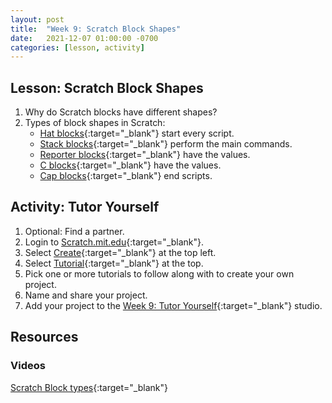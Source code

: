 ```yaml
---
layout: post
title:  "Week 9: Scratch Block Shapes"
date:   2021-12-07 01:00:00 -0700
categories: [lesson, activity]
---
```


## Lesson: Scratch Block Shapes

1. Why do Scratch blocks have different shapes?
2. Types of block shapes in Scratch:
    * [Hat blocks](https://en.scratch-wiki.info/wiki/Hat_Block){:target="_blank"} start every script.
    * [Stack blocks](https://en.scratch-wiki.info/wiki/Stack_Block){:target="_blank"} perform the main commands.
    * [Reporter blocks](https://en.scratch-wiki.info/wiki/Reporter_Block){:target="_blank"} have the values.
    * [C blocks](https://en.scratch-wiki.info/wiki/C_Block){:target="_blank"} have the values.
    * [Cap blocks](https://en.scratch-wiki.info/wiki/Cap_Block){:target="_blank"} end scripts.

## Activity: Tutor Yourself

1. Optional: Find a partner.
2. Login to [Scratch.mit.edu](https://scratch.mit.edu){:target="_blank"}.
3. Select [Create](https://scratch.mit.edu/projects/editor){:target="_blank"} at the top left.
4. Select [Tutorial](https://scratch.mit.edu/projects/editor/?tutorial=all){:target="_blank"} at the top.
5. Pick one or more tutorials to follow along with to create your own project.
6. Name and share your project.
7. Add your project to the [Week 9: Tutor Yourself](https://scratch.mit.edu/studios/30747435){:target="_blank"} studio.

## Resources

### Videos

[Scratch Block types](https://www.youtube.com/watch?v=4Cmnq1j1J38){:target="_blank"}
